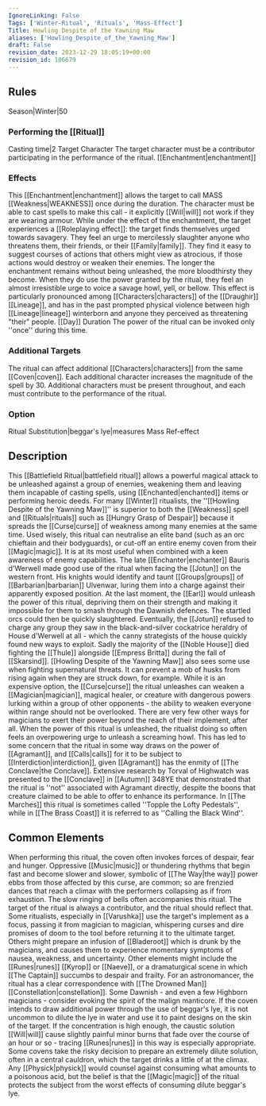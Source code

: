 ```yaml
---
IgnoreLinking: False
Tags: ['Winter-Ritual', 'Rituals', 'Mass-Effect']
Title: Howling Despite of the Yawning Maw
aliases: ['Howling_Despite_of_the_Yawning_Maw']
draft: False
revision_date: 2023-12-29 18:05:19+00:00
revision_id: 106679
---
```


## Rules
Season|Winter|50
### Performing the [[Ritual]]
Casting time|2 Target Character The target character must be a contributor participating in the performance of the ritual.
[[Enchantment|enchantment]]
### Effects
This [[Enchantment|enchantment]] allows the target to call MASS [[Weakness|WEAKNESS]] once during the duration. The character must be able to cast spells to make this call - it explicitly [[Will|will]] not work if they are wearing armour. 
While under the effect of the enchantment, the target experiences a [[Roleplaying effect]]: the target finds themselves urged towards savagery. They feel an urge to mercilessly slaughter anyone who threatens them, their friends, or their [[Family|family]]. They find it easy to suggest courses of actions that others might view as atrocious, if those actions would destroy or weaken their enemies. The longer the enchantment remains without being unleashed, the more bloodthirsty they become. When they do use the power granted by the ritual, they feel an almost irresistible urge to voice a savage howl, yell, or bellow. This effect is particularly pronounced among [[Characters|characters]] of the [[Draughir]] [[Lineage]], and has in the past prompted physical violence between high [[Lineage|lineage]] winterborn and anyone they perceived as threatening "their" people.
[[Day]] Duration The power of the ritual can be invoked only ''once'' during this time.
### Additional Targets
The ritual can affect additional [[Characters|characters]] from the same [[Coven|coven]]. Each additional character increases the magnitude of the spell by 30. Additional characters must be present throughout, and each must contribute to the performance of the ritual.
### Option
Ritual Substitution|beggar's lye|measures
Mass Ref-effect
## Description
This [[Battlefield Ritual|battlefield ritual]] allows a powerful magical attack to be unleashed against a group of enemies, weakening them and leaving them incapable of casting spells, using [[Enchanted|enchanted]] items or performing heroic deeds. 
For many [[Winter]] ritualists, the ''[[Howling Despite of the Yawning Maw]]'' is superior to both the [[Weakness]] spell and [[Rituals|rituals]] such as [[Hungry Grasp of Despair]] because it spreads the [[Curse|curse]] of weakness among many enemies at the same time. Used wisely, this ritual can neutralise an elite band (such as an orc chieftain and their bodyguards), or cut-off an entire enemy coven from their [[Magic|magic]]. It is at its most useful when combined with a keen awareness of enemy capabilities. 
The late [[Enchanter|enchanter]] Bauris d'Werwell made good use of the ritual when facing the [[Jotun]] on the western front. His knights would identify and taunt [[Groups|groups]] of [[Barbarian|barbarian]] Ulvenwar, luring them into a charge against their apparently exposed position. At the last moment, the [[Earl]] would unleash the power of this ritual, depriving them on their strength and making it impossible for them to smash through the Dawnish defences. The startled orcs could then be quickly slaughtered. Eventually, the [[Jotun]] refused to charge any group they saw in the black-and-silver cockatrice heraldry of House d'Werwell at all - which the canny strategists of the house quickly found new ways to exploit. Sadly the majority of the [[Noble House]] died fighting the [[Thule]] alongside [[Empress Britta]] during the fall of [[Skarsind]].
[[Howling Despite of the Yawning Maw]] also sees some use when fighting supernatural threats. It can prevent a mob of husks from rising again when they are struck down, for example. While it is an expensive option, the [[Curse|curse]] the ritual unleashes can weaken a [[Magician|magician]], magical healer, or creature with dangerous powers lurking within a group of other opponents - the ability to weaken everyone within range should not be overlooked. There are very few other ways for magicians to exert their power beyond the reach of their implement, after all.
When the power of this ritual is unleashed, the ritualist doing so often feels an overpowering urge to unleash a screaming howl. This has led to some concern that the ritual in some way draws on the power of [[Agramant]], and [[Calls|calls]] for it to be subject to [[Interdiction|interdiction]], given [[Agramant]] has the enmity of [[The Conclave|the Conclave]]. Extensive research by Torval of Highwatch was presented to the [[Conclave]] in [[Autumn]] 348YE that demonstrated that the ritual is ''not'' associated with Agramant directly, despite the boons that creature claimed to be able to offer to enhance its performance.
In [[The Marches]] this ritual is sometimes called ''Topple the Lofty Pedestals'', while in [[The Brass Coast]] it is referred to as ''Calling the Black Wind''.
## Common Elements
When performing this ritual, the coven often invokes forces of despair, fear and hunger. Oppressive [[Music|music]] or thundering rhythms that begin fast and become slower and slower, symbolic of [[The Way|the way]] power ebbs from those affected by this curse, are common; so are frenzied dances that reach a climax with the performers collapsing as if from exhaustion. The slow ringing of bells often accompanies this ritual.
The target of the ritual is always a contributor, and the ritual should reflect that. Some ritualists, especially in [[Varushka]] use the target's implement as a focus, passing it from magician to magician, whispering curses and dire promises of doom to the tool before returning it to the ultimate target. Others might prepare an infusion of [[Bladeroot]] which is drunk by the magicians, and causes them to experience momentary symptoms of nausea, weakness, and uncertainty.
Other elements might include the [[Runes|runes]] [[Kyrop]] or [[Naeve]], or a dramaturgical scene in which [[The Captain]] succumbs to despair and frailty. For an astronomancer, the ritual has a clear correspondence with [[The Drowned Man]] [[Constellation|constellation]]. Some Dawnish - and even a few Highborn magicians - consider evoking the spirit of the malign manticore.
If the coven intends to draw additional power through the use of beggar's lye, it is not uncommon to dilute the lye in water and use it to paint designs on the skin of the target. If the concentration is high enough, the caustic solution [[Will|will]] cause slightly painful minor burns that fade over the course of an hour or so - tracing [[Runes|runes]] in this way is especially appropriate. Some covens take the risky decision to prepare an extremely dilute solution, often in a central cauldron, which the target drinks a little of at the climax. Any [[Physick|physick]] would counsel against consuming what amounts to a poisonous acid, but the belief is that the [[Magic|magic]] of the ritual protects the subject from the worst effects of consuming dilute beggar's lye.